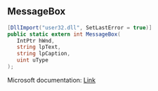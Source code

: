 ## MessageBox

```csharp
[DllImport("user32.dll", SetLastError = true)]
public static extern int MessageBox(
   IntPtr hWnd,
   string lpText,
   string lpCaption,
   uint uType
);
```

Microsoft documentation: [Link](https://docs.microsoft.com/en-us/windows/win32/api/winuser/nf-winuser-messageboxw)
